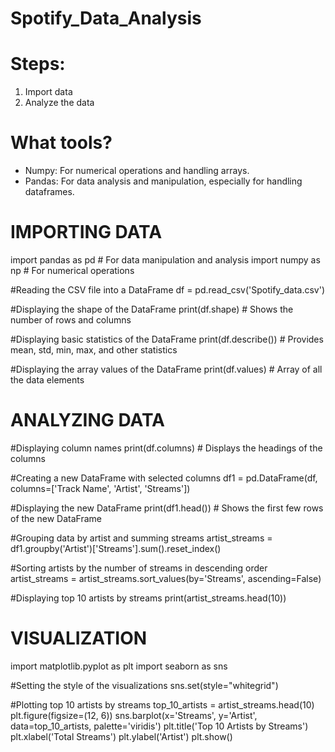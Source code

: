 # Spotify_Data_Analysis

# Steps:

1. Import data
2. Analyze the data

# What tools?

+ Numpy: For numerical operations and handling arrays.
+ Pandas: For data analysis and manipulation, especially for handling dataframes.

  

# IMPORTING DATA

import pandas as pd  # For data manipulation and analysis
import numpy as np  # For numerical operations

#Reading the CSV file into a DataFrame
df = pd.read_csv('Spotify_data.csv')

#Displaying the shape of the DataFrame
print(df.shape)  # Shows the number of rows and columns

#Displaying basic statistics of the DataFrame
print(df.describe())  # Provides mean, std, min, max, and other statistics

#Displaying the array values of the DataFrame
print(df.values)  # Array of all the data elements


# ANALYZING DATA

#Displaying column names
print(df.columns)  # Displays the headings of the columns

#Creating a new DataFrame with selected columns
df1 = pd.DataFrame(df, columns=['Track Name', 'Artist', 'Streams'])

#Displaying the new DataFrame
print(df1.head())  # Shows the first few rows of the new DataFrame

#Grouping data by artist and summing streams
artist_streams = df1.groupby('Artist')['Streams'].sum().reset_index()

#Sorting artists by the number of streams in descending order
artist_streams = artist_streams.sort_values(by='Streams', ascending=False)

#Displaying top 10 artists by streams
print(artist_streams.head(10))

# VISUALIZATION

import matplotlib.pyplot as plt
import seaborn as sns

#Setting the style of the visualizations
sns.set(style="whitegrid")

#Plotting top 10 artists by streams
top_10_artists = artist_streams.head(10)
plt.figure(figsize=(12, 6))
sns.barplot(x='Streams', y='Artist', data=top_10_artists, palette='viridis')
plt.title('Top 10 Artists by Streams')
plt.xlabel('Total Streams')
plt.ylabel('Artist')
plt.show()


